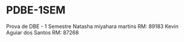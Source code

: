 # PDBE-1SEM
Prova de DBE - 1 Semestre
Natasha miyahara martins RM: 89183
Kevin Aguiar dos Santos RM: 87268

